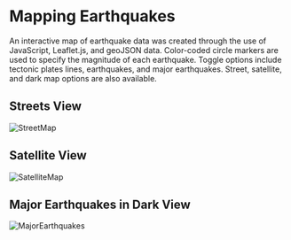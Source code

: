 # Mapping Earthquakes

An interactive map of earthquake data was created through the use of JavaScript, Leaflet.js, and geoJSON data.  Color-coded circle markers are used to specify the magnitude of each earthquake.  Toggle options include tectonic plates lines, earthquakes, and major earthquakes.  Street, satellite, and dark map options are also available.    

## Streets View

![StreetMap](https://user-images.githubusercontent.com/90982811/149267434-732e908a-4228-4bca-a5fa-47abb5eba2a1.jpg)

## Satellite View

![SatelliteMap](https://user-images.githubusercontent.com/90982811/149267465-273af26b-7fa3-46d1-8d6c-4f88a8418068.jpg)

## Major Earthquakes in Dark View

![MajorEarthquakes](https://user-images.githubusercontent.com/90982811/149267487-98411299-244e-44c7-af19-3a7f0fd7bb8f.jpg)
